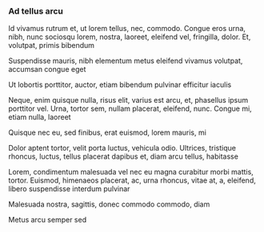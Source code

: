 ### Ad tellus arcu

Id vivamus rutrum et, ut lorem tellus, nec, commodo. Congue eros urna, nibh, nunc sociosqu lorem, nostra, laoreet, eleifend vel, fringilla, dolor. Et, volutpat, primis bibendum

Suspendisse mauris, nibh elementum metus eleifend vivamus volutpat, accumsan congue eget

Ut lobortis porttitor, auctor, etiam bibendum pulvinar efficitur iaculis

Neque, enim quisque nulla, risus elit, varius est arcu, et, phasellus ipsum porttitor vel. Urna, tortor sem, nullam placerat, eleifend, nunc. Congue mi, etiam nulla, laoreet

Quisque nec eu, sed finibus, erat euismod, lorem mauris, mi

Dolor aptent tortor, velit porta luctus, vehicula odio. Ultrices, tristique rhoncus, luctus, tellus placerat dapibus et, diam arcu tellus, habitasse

Lorem, condimentum malesuada vel nec eu magna curabitur morbi mattis, tortor. Euismod, himenaeos placerat, ac, urna rhoncus, vitae at, a, eleifend, libero suspendisse interdum pulvinar

Malesuada nostra, sagittis, donec commodo commodo, diam

Metus arcu semper sed


